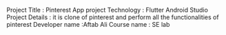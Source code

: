 Project Title : Pinterest App
project Technology : Flutter Android Studio
Project Details :    it is clone of pinterest and perform all the functionalities of pinterest
Developer name :Aftab Ali
Course name : SE lab
